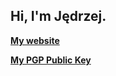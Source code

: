 ## Hi, I'm Jędrzej.

[**My website**](https://jedrzej.me/)

[**My PGP Public Key**](https://jedrzej.me/mypgp)
